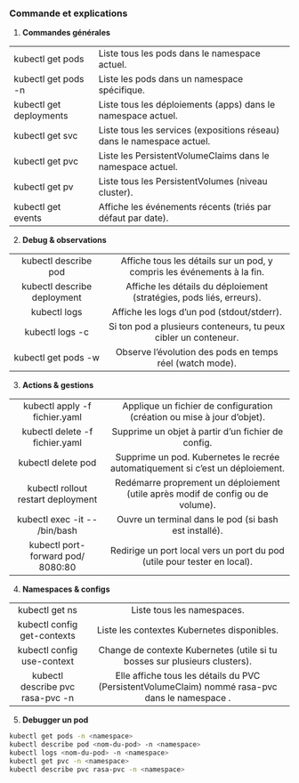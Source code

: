 ### Commande et explications

1. **Commandes générales**

<table>
	<tr> 
		<td>kubectl get pods</td>
		<td>Liste tous les pods dans le namespace actuel.</td>	
	</tr>
	<tr>
		<td>kubectl get pods -n <namespace> </td>
		<td>Liste les pods dans un namespace spécifique.</td>
	</tr>
	<tr>
		<td>kubectl get deployments</td>
		<td>Liste tous les déploiements (apps) dans le namespace actuel.</td>
	</tr>
	<tr>
		<td>kubectl get svc</td>
		<td>Liste tous les services (expositions réseau) dans le namespace actuel.</td>
	</tr>
	<tr>
		<td>kubectl get pvc</td>
		<td >Liste les PersistentVolumeClaims dans le namespace actuel.</td>
	</tr>
	<tr>
		<td>kubectl get pv</td>
		<td>Liste tous les PersistentVolumes (niveau cluster).</td>
	</tr>
    <tr>
        <td>kubectl get events</td>
        <td>Affiche les événements récents (triés par défaut par date).</td>
    </tr>
</table>


2. **Debug & observations**

<table>
	<tr align="center"> 
		<td>kubectl describe pod <pod-name> </td>
		<td>Affiche tous les détails sur un pod, y compris les événements à la fin.</td>	
	</tr>
	<tr align="center">
		<td>kubectl describe deployment <deployment-name> </td>
		<td>Affiche les détails du déploiement (stratégies, pods liés, erreurs).</td>
	</tr>
	<tr align="center">
		<td>kubectl logs <pod-name> </td>
		<td>Affiche les logs d’un pod (stdout/stderr).</td>
	</tr>
	<tr align="center">
		<td>kubectl logs <pod-name> -c <container-name> </td>
		<td>Si ton pod a plusieurs conteneurs, tu peux cibler un conteneur.</td>
	</tr>
	<tr align="center">
		<td>kubectl get pods -w</td>
		<td>Observe l’évolution des pods en temps réel (watch mode).</td>
	</tr>
</table>

3. **Actions & gestions**

<table>
	<tr align="center"> 
		<td>kubectl apply -f fichier.yaml </td>
		<td>Applique un fichier de configuration (création ou mise à jour d’objet).</td>	
	</tr>
	<tr align="center">
		<td>kubectl delete -f fichier.yaml </td>
		<td>Supprime un objet à partir d’un fichier de config.</td>
	</tr>
	<tr align="center">
		<td>kubectl delete pod <pod-name> </td>
		<td>Supprime un pod. Kubernetes le recrée automatiquement si c’est un déploiement.</td>
	</tr>
	<tr align="center">
		<td>kubectl rollout restart deployment <deployment-name></td>
		<td>Redémarre proprement un déploiement (utile après modif de config ou de volume).</td>
	</tr>
	<tr align="center">
		<td>kubectl exec -it <pod-name> -- /bin/bash</td>
		<td>Ouvre un terminal dans le pod (si bash est installé).</td>
	</tr>
    	<tr align="center">
		<td>kubectl port-forward pod/<pod-name> 8080:80</td>
		<td>Redirige un port local vers un port du pod (utile pour tester en local).</td>
	</tr>
</table>

4. **Namespaces & configs**

<table>
	<tr align="center"> 
		<td>kubectl get ns </td>
		<td>Liste tous les namespaces.</td>	
	</tr>
	<tr align="center">
		<td>kubectl config get-contexts </td>
		<td>Liste les contextes Kubernetes disponibles.</td>
	</tr>
	<tr align="center">
		<td>kubectl config use-context <name> </td>
		<td> <name>	Change de contexte Kubernetes (utile si tu bosses sur plusieurs clusters).</td>
	</tr>
    <tr align="center">
		<td>kubectl describe pvc rasa-pvc -n <namespace> </td>
		<td>Elle affiche tous les détails du PVC (PersistentVolumeClaim) nommé rasa-pvc dans le namespace .</td>
	</tr>
</table>


5. **Debugger un pod**

```bash
kubectl get pods -n <namespace> 
kubectl describe pod <nom-du-pod> -n <namespace> 
kubectl logs <nom-du-pod> -n <namespace> 
kubectl get pvc -n <namespace> 
kubectl describe pvc rasa-pvc -n <namespace>
```
